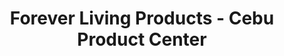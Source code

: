---
title: "Forever Living Products - Cebu Product Center"
url: /cebu/forever-living-products-cebu-product-center/
shop: Nahrungsergänzung
---